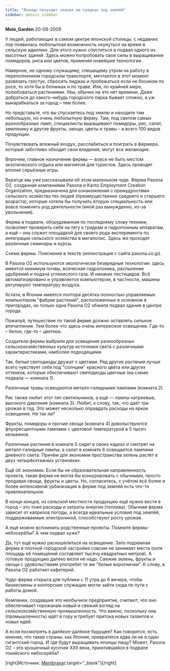 ```yaml
---
title: "Японцы получают знания на грядках под землёй"
sidebar: ponics_sidebar
---
```


**Mole_Garden** 20-08-2009

У людей, работающих в самом центре японской столицы, с недавних пор появилась любопытная возможность окунуться на время в сельскую идиллию. Для этого нужно спуститься в подвал одного из высотных зданий. Здесь можно попробовать свои силы в выращивании помидоров, риса или цветов, применяя новейшие технологии.

Наверное, не одному служащему, спешащему утром на работу в переполненном городском транспорте, мечтается в этот момент развязать галстук, сбросить пиджак и пробежаться если не босиком по росе, то хотя бы в ботинках и по траве. Или, по крайней мере, полюбоваться растениями. Увы, обычно на это нет времени. Даже добраться до какого-нибудь городского парка бывает сложно, а уж выкарабкаться за город – тем более.

Но представьте, что вы спускаетесь под землю и находите там небольшую, но очень любопытную ферму. Там, под светом самых разнообразных ламп, специалисты выращивают помидоры, рис, салат, землянику и другие фрукты, овощи, цветы и травы – а всего 100 видов продукции.

Почувствовать влажный воздух, расслабиться и поиграть в фермера, который заботливо обходит свои владения, могут все желающие.

Впрочем, главное назначение фермы — вовсе не быть местом экзотического отдыха или магнитом для туристов. Здесь проводят вполне серьёзные игры.

Вкратце мы уже рассказывали об этом маленьком чуде. Ферма Pasona O2, созданная компаниями Pasona и Kanto Employment Creation Organization, предназначена для ознакомления с премудростями сельского хозяйства тех людей (преимущественно среднего и старшего возраста), которые хотели бы получить вторую специальность или вовсе поменять род деятельности (иной раз вынужденно, из-за увольнения).

Ферма в подвале, оборудованная по последнему слову техники, позволяет проверить себя на тягу к грядкам и гидропонным аппаратам, а ещё – она служит площадкой для своего рода эксперимента по интеграции сельского хозяйства в мегаполис. Здесь же проходят различные семинары и курсы.

Схема фермы. Пояснения в тексте (иллюстрация с сайта pasona.co.jp).

В Pasona O2 используются экологически безвредные технологии: здесь имеется минимум почвы, всяческая гидропоника, распыление удобрений и подача углекислого газа. И никаких пестицидов. Всё автоматизировано и управляется компьютером, в частности, машины регулируют температуру воздуха.

Кстати, в Японии имеется полтора десятка полностью управляемых компьютером "фабрик растений", расположенных в основном в пригородах, но только одна Pasona O2 обжила подвал здания в центре города.

Пожалуй, путешествие по такой ферме должно оставлять сильное впечатление. Тем более что здесь очень интересное освещение. Где-то – белое, где-то – цветное.

Создатели фермы выбрали для освещения разнообразных сельскохозяйственных культур источники света с различными характеристиками, наиболее подходящими.

Так, белые светодиоды дружат с цветами. Ряд других растений лучше всего чувствует себя под "солнцем" красного цвета или других оттенков, которые обеспечивают светодиоды цветные (на схеме подвала — комната 1).

Различные травы освещаются металл-галидными лампами (комната 2).

Рис также любит этот тип светильников, а ещё — лампы натриевые, высокого давления (комната 3). Любит, к слову, так, что даёт три урожая в год. Это может несколько оправдать расходы на яркое освещение. Не так ли?

Фрукты, помидоры и прочие овощи (комната 4) довольствуются флуоресцентными лампами с цветовой температурой в 5 тысяч кельвинов.

Различные растения в комнате 5 сидят в своих кадках и смотрят на металл-галидные лампы, а салат в комнате 6 освещается лампами дневного света. Причём для экономии пространства зелень растёт в двух четырёхэтажных установках.

Ещё об экономии. Если бы не образовательная направленность проекта, такая ферма не могла бы конкурировать с обычными, просто продавая овощи, фрукты и цветы. Но, согласитесь, с учётом всё более и более интенсивной урбанизации в ферме под землёй есть что-то привлекательное.

В конце концов, из сельской местности продукцию ещё нужно вести в город – это тоже расходы и затраты энергии (топлива). Обычная ферма зависит от капризов погоды, а всегда идеальные условия под землёй, поддерживаемые электроникой, способствуют росту урожая.

А ещё можно вспомнить родственные проекты. Помните фермы-небоскрёбы? А чем подвал хуже?

Да, тут ещё нужно раскошелиться на освещение. Зато подземная ферма в плотной городской застройке совсем не занимает места (хотя площадь её помещений составляет тысячу квадратных метров). А готовую продукцию далеко везти не надо. Свежие зелень, фрукты и овощи с удовольствием употребят те же "белые воротнички". К слову, в Pasona O2 работает кафетерий.

Чудо-ферма открыта для публики с 11 утра до 6 вечера, чтобы бизнесмены и конторские служащие могли зайти сюда по пути с работы домой.

Компании, создавшие это необычное предприятие, считают, что оно обеспечивает горожанам новый и свежий взгляд на сельскохозяйственную промышленность. Что важно, поскольку она (промышленность) идёт в гору и требует притока новых талантов и новых идей.

А если посмотреть в далёкое-далёкое будущее? Как говорится, есть мнение, что такие страны, как Япония, превратятся едва ли не в один гигантский город. И где будут выращивать японцы пищу? Может, Pasona O2 – это крошечный кусочек XXII века, приютившийся в подвале токийского небоскрёба? 

[right]Источник: [Membrana](http://www.membrana.ru/articles/inventions/2007/08/02/175200.html){:target="_blank"}[/right]


